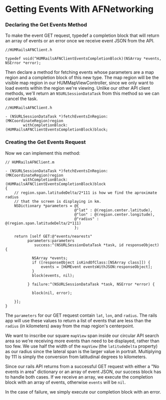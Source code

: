 # Getting Events With AFNetworking

### Declaring the Get Events Method

To make the event GET request, typedef a completion block that will return an array of events or an error once we receive event JSON from the API.

	//HUMRailsAFNClient.h
	
	typedef void(^HUMRailsAFNClientEventsCompletionBlock)(NSArray *events, NSError *error);
	
Then declare a method for fetching events whose parameters are a map region and a completion block of this new type. The map region will be the visible map region in our HUMMapViewController, since we only want to load events within the region we're viewing. Unlike our other API client methods, we'll return an `NSURLSessionDataTask` from this method so we can cancel the task.

	//HUMRailsAFNClient.h
	
	- (NSURLSessionDataTask *)fetchEventsInRegion:(MKCoordinateRegion)region
        	withCompletionBlock:(HUMRailsAFNClientEventsCompletionBlock)block;
        	
### Creating the Get Events Request

Now we can implement this method:

	// HUMRailsAFNClient.m
	
	- (NSURLSessionDataTask *)fetchEventsInRegion:(MKCoordinateRegion)region
	        withCompletionBlock:(HUMRailsAFNClientEventsCompletionBlock)block
	{
	    // region.span.latitudeDelta/2*111 is how we find the aproximate radius
	    // that the screen is displaying in km.
	    NSDictionary *parameters = @{
	                               @"lat" : @(region.center.latitude),
	                               @"lon" : @(region.center.longitude),
	                               @"radius" : @(region.span.latitudeDelta/2*111)
	                               };
	    
	    return [self GET:@"events/nearests"
	          parameters:parameters
	             success:^(NSURLSessionDataTask *task, id responseObject) {
	          
	            NSArray *events;
	            if ([responseObject isKindOfClass:[NSArray class]]) {
	                events = [HUMEvent eventsWithJSON:responseObject];
	            }
	            block(events, nil);
	                 
	          } failure:^(NSURLSessionDataTask *task, NSError *error) {
	              
	            block(nil, error);
	        
	    }];
	}
    
The `parameters` for our GET request contain `lat`, `lon`, and `radius`. The rails app will use these values to return a list of events that are less than the `radius` (in kilometers) away from the map region's centerpoint.

We want to inscribe our square `mapView` span inside our circular API search area so we're receiving more events than need to be displayed, rather than too few. We use half the width of the `mapView` (the `latitudeDelta`  property) as our radius since the lateral span is the larger value in portrait. Multiplying by 111 is simply the conversion from latitudinal degrees to kilometers.

Since our rails API returns from a successful GET request with either a "No events in area" dictionary or an array of event JSON, our success block has to handle both cases. If we receive an array, we execute the completion block with an array of events, otherwise `events` will be `nil`.

In the case of failure, we simply execute our completion block with an error.

